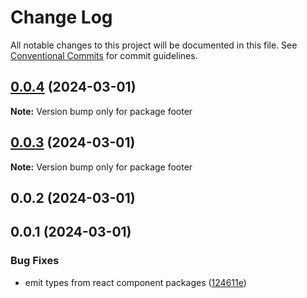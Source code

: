 # Change Log

All notable changes to this project will be documented in this file.
See [Conventional Commits](https://conventionalcommits.org) for commit guidelines.

## [0.0.4](https://github.com/ratontile/getting-started-example/compare/footer@0.0.3...footer@0.0.4) (2024-03-01)

**Note:** Version bump only for package footer

## [0.0.3](https://github.com/ratontile/getting-started-example/compare/footer@0.0.2...footer@0.0.3) (2024-03-01)

**Note:** Version bump only for package footer

## 0.0.2 (2024-03-01)

## 0.0.1 (2024-03-01)

### Bug Fixes

- emit types from react component packages ([124611e](https://github.com/ratontile/getting-started-example/commit/124611e46cf4d07f337d3e9e522378a7f50116c9))
